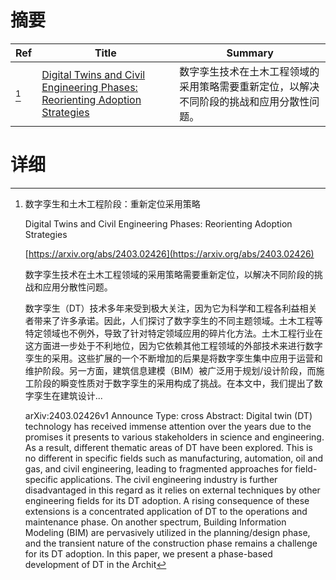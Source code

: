 # 摘要

| Ref | Title | Summary |
| --- | --- | --- |
| [^1] | [Digital Twins and Civil Engineering Phases: Reorienting Adoption Strategies](https://arxiv.org/abs/2403.02426) | 数字孪生技术在土木工程领域的采用策略需要重新定位，以解决不同阶段的挑战和应用分散性问题。 |

# 详细

[^1]: 数字孪生和土木工程阶段：重新定位采用策略

    Digital Twins and Civil Engineering Phases: Reorienting Adoption Strategies

    [https://arxiv.org/abs/2403.02426](https://arxiv.org/abs/2403.02426)

    数字孪生技术在土木工程领域的采用策略需要重新定位，以解决不同阶段的挑战和应用分散性问题。

    

    数字孪生（DT）技术多年来受到极大关注，因为它为科学和工程各利益相关者带来了许多承诺。因此，人们探讨了数字孪生的不同主题领域。土木工程等特定领域也不例外，导致了针对特定领域应用的碎片化方法。土木工程行业在这方面进一步处于不利地位，因为它依赖其他工程领域的外部技术来进行数字孪生的采用。这些扩展的一个不断增加的后果是将数字孪生集中应用于运营和维护阶段。另一方面，建筑信息建模（BIM）被广泛用于规划/设计阶段，而施工阶段的瞬变性质对于数字孪生的采用构成了挑战。在本文中，我们提出了数字孪生在建筑设计...

    arXiv:2403.02426v1 Announce Type: cross  Abstract: Digital twin (DT) technology has received immense attention over the years due to the promises it presents to various stakeholders in science and engineering. As a result, different thematic areas of DT have been explored. This is no different in specific fields such as manufacturing, automation, oil and gas, and civil engineering, leading to fragmented approaches for field-specific applications. The civil engineering industry is further disadvantaged in this regard as it relies on external techniques by other engineering fields for its DT adoption. A rising consequence of these extensions is a concentrated application of DT to the operations and maintenance phase. On another spectrum, Building Information Modeling (BIM) are pervasively utilized in the planning/design phase, and the transient nature of the construction phase remains a challenge for its DT adoption. In this paper, we present a phase-based development of DT in the Archit
    

